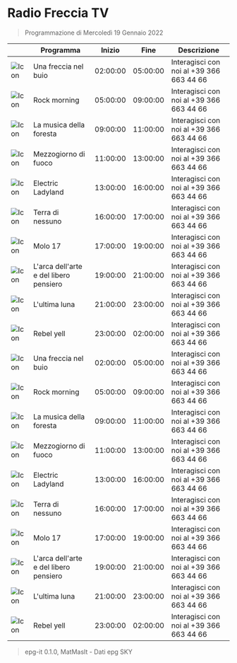 # Radio Freccia TV
> Programmazione di Mercoledì 19 Gennaio 2022

||Programma|Inizio|Fine|Descrizione|
|---|---|---|---|---|
|![Icon]()|Una freccia nel buio|02:00:00|05:00:00|Interagisci con noi al +39 366 663 44 66
|![Icon]()|Rock morning|05:00:00|09:00:00|Interagisci con noi al +39 366 663 44 66
|![Icon]()|La musica della foresta|09:00:00|11:00:00|Interagisci con noi al +39 366 663 44 66
|![Icon]()|Mezzogiorno di fuoco|11:00:00|13:00:00|Interagisci con noi al +39 366 663 44 66
|![Icon]()|Electric Ladyland|13:00:00|16:00:00|Interagisci con noi al +39 366 663 44 66
|![Icon]()|Terra di nessuno|16:00:00|17:00:00|Interagisci con noi al +39 366 663 44 66
|![Icon]()|Molo 17|17:00:00|19:00:00|Interagisci con noi al +39 366 663 44 66
|![Icon]()|L&#039;arca dell&#039;arte e del libero pensiero|19:00:00|21:00:00|Interagisci con noi al +39 366 663 44 66
|![Icon]()|L&#039;ultima luna|21:00:00|23:00:00|Interagisci con noi al +39 366 663 44 66
|![Icon]()|Rebel yell|23:00:00|02:00:00|Interagisci con noi al +39 366 663 44 66
|![Icon]()|Una freccia nel buio|02:00:00|05:00:00|Interagisci con noi al +39 366 663 44 66
|![Icon]()|Rock morning|05:00:00|09:00:00|Interagisci con noi al +39 366 663 44 66
|![Icon]()|La musica della foresta|09:00:00|11:00:00|Interagisci con noi al +39 366 663 44 66
|![Icon]()|Mezzogiorno di fuoco|11:00:00|13:00:00|Interagisci con noi al +39 366 663 44 66
|![Icon]()|Electric Ladyland|13:00:00|16:00:00|Interagisci con noi al +39 366 663 44 66
|![Icon]()|Terra di nessuno|16:00:00|17:00:00|Interagisci con noi al +39 366 663 44 66
|![Icon]()|Molo 17|17:00:00|19:00:00|Interagisci con noi al +39 366 663 44 66
|![Icon]()|L&#039;arca dell&#039;arte e del libero pensiero|19:00:00|21:00:00|Interagisci con noi al +39 366 663 44 66
|![Icon]()|L&#039;ultima luna|21:00:00|23:00:00|Interagisci con noi al +39 366 663 44 66
|![Icon]()|Rebel yell|23:00:00|02:00:00|Interagisci con noi al +39 366 663 44 66



 > epg-it 0.1.0, MatMasIt - Dati epg SKY